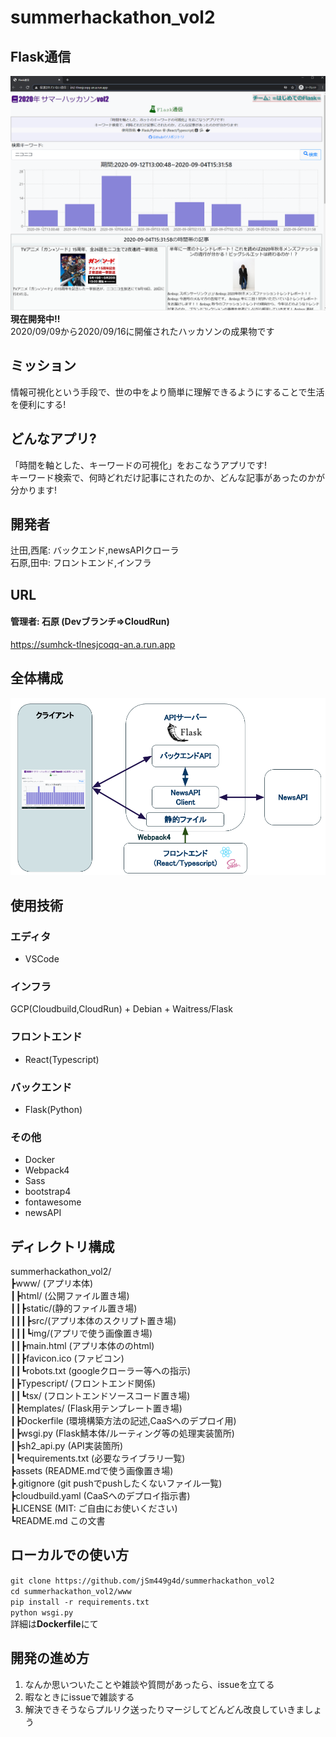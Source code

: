 # summerhackathon_vol2  
## Flask通信  
![](https://github.com/jSm449g4d/summerhackathon_vol2/blob/develop/assets/tops.png)
**現在開発中!!**  
2020/09/09から2020/09/16に開催されたハッカソンの成果物です  

## ミッション
情報可視化という手段で、世の中をより簡単に理解できるようにすることで生活を便利にする!  

## どんなアプリ?
「時間を軸とした、キーワードの可視化」をおこなうアプリです!  
キーワード検索で、何時どれだけ記事にされたのか、どんな記事があったのかが分かります!  

## 開発者
辻田,西尾: バックエンド,newsAPIクローラ  
石原,田中: フロントエンド,インフラ  

## URL
#### 管理者: 石原 (Devブランチ⇒CloudRun)
https://sumhck-tlnesjcoqq-an.a.run.app

## 全体構成
![](https://github.com/jSm449g4d/summerhackathon_vol2/blob/develop/assets/overview.png)

## 使用技術
### エディタ
- VSCode
### インフラ
GCP(Cloudbuild,CloudRun) + Debian + Waitress/Flask
### フロントエンド
- React(Typescript)
### バックエンド
- Flask(Python)
### その他
- Docker
- Webpack4
- Sass
- bootstrap4
- fontawesome
- newsAPI

## ディレクトリ構成
summerhackathon_vol2/  
┣www/ (アプリ本体)  
┃┣html/ (公開ファイル置き場)  
┃┃┣static/(静的ファイル置き場)  
┃┃┃┣src/(アプリ本体のスクリプト置き場)  
┃┃┃┗img/(アプリで使う画像置き場)  
┃┃┣main.html (アプリ本体ののhtml)  
┃┃┣favicon.ico (ファビコン)  
┃┃┗robots.txt (googleクローラー等への指示)  
┃┣Typescript/ (フロントエンド関係)  
┃┃┗tsx/ (フロントエンドソースコード置き場)  
┃┣templates/ (Flask用テンプレート置き場)  
┃┣Dockerfile (環境構築方法の記述,CaaSへのデプロイ用)  
┃┣wsgi.py (Flask鯖本体/ルーティング等の処理実装箇所)  
┃┣sh2_api.py (API実装箇所)  
┃┗requirements.txt (必要なライブラリ一覧)  
┣assets (README.mdで使う画像置き場)  
┣.gitignore (git pushでpushしたくないファイル一覧)  
┣cloudbuild.yaml (CaaSへのデプロイ指示書)  
┣LICENSE (MIT: ご自由にお使いください)  
┗README.md この文書  


## ローカルでの使い方
`git clone https://github.com/jSm449g4d/summerhackathon_vol2`  
`cd summerhackathon_vol2/www`  
`pip install -r requirements.txt`  
`python wsgi.py`  
詳細は**Dockerfile**にて  

## 開発の進め方
1. なんか思いついたことや雑談や質問があったら、issueを立てる  
2. 暇なときにissueで雑談する  
3. 解決できそうならプルリク送ったりマージしてどんどん改良していきましょう  
